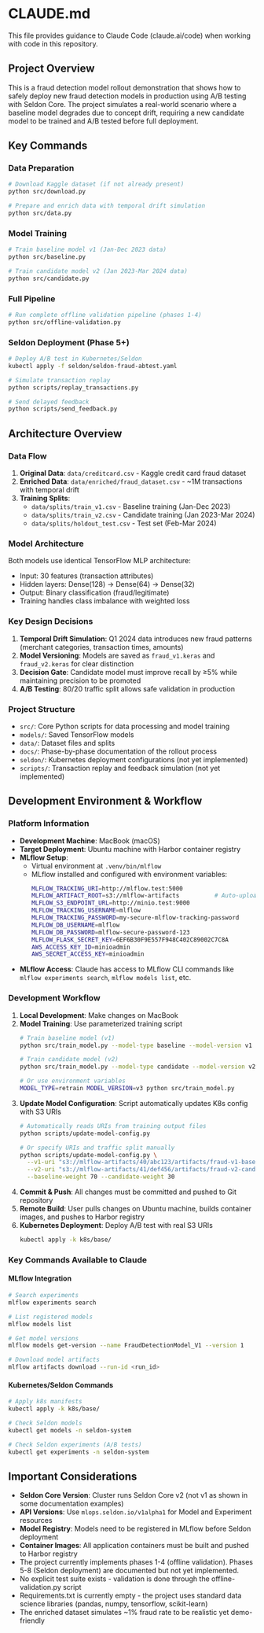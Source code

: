 # CLAUDE.md

This file provides guidance to Claude Code (claude.ai/code) when working with code in this repository.

## Project Overview

This is a fraud detection model rollout demonstration that shows how to safely deploy new fraud detection models in production using A/B testing with Seldon Core. The project simulates a real-world scenario where a baseline model degrades due to concept drift, requiring a new candidate model to be trained and A/B tested before full deployment.

## Key Commands

### Data Preparation
```bash
# Download Kaggle dataset (if not already present)
python src/download.py

# Prepare and enrich data with temporal drift simulation
python src/data.py
```

### Model Training
```bash
# Train baseline model v1 (Jan-Dec 2023 data)
python src/baseline.py

# Train candidate model v2 (Jan 2023-Mar 2024 data)
python src/candidate.py
```

### Full Pipeline
```bash
# Run complete offline validation pipeline (phases 1-4)
python src/offline-validation.py
```

### Seldon Deployment (Phase 5+)
```bash
# Deploy A/B test in Kubernetes/Seldon
kubectl apply -f seldon/seldon-fraud-abtest.yaml

# Simulate transaction replay
python scripts/replay_transactions.py

# Send delayed feedback
python scripts/send_feedback.py
```

## Architecture Overview

### Data Flow
1. **Original Data**: `data/creditcard.csv` - Kaggle credit card fraud dataset
2. **Enriched Data**: `data/enriched/fraud_dataset.csv` - ~1M transactions with temporal drift
3. **Training Splits**: 
   - `data/splits/train_v1.csv` - Baseline training (Jan-Dec 2023)
   - `data/splits/train_v2.csv` - Candidate training (Jan 2023-Mar 2024)
   - `data/splits/holdout_test.csv` - Test set (Feb-Mar 2024)

### Model Architecture
Both models use identical TensorFlow MLP architecture:
- Input: 30 features (transaction attributes)
- Hidden layers: Dense(128) → Dense(64) → Dense(32)
- Output: Binary classification (fraud/legitimate)
- Training handles class imbalance with weighted loss

### Key Design Decisions
1. **Temporal Drift Simulation**: Q1 2024 data introduces new fraud patterns (merchant categories, transaction times, amounts)
2. **Model Versioning**: Models are saved as `fraud_v1.keras` and `fraud_v2.keras` for clear distinction
3. **Decision Gate**: Candidate model must improve recall by ≥5% while maintaining precision to be promoted
4. **A/B Testing**: 80/20 traffic split allows safe validation in production

### Project Structure
- `src/`: Core Python scripts for data processing and model training
- `models/`: Saved TensorFlow models
- `data/`: Dataset files and splits
- `docs/`: Phase-by-phase documentation of the rollout process
- `seldon/`: Kubernetes deployment configurations (not yet implemented)
- `scripts/`: Transaction replay and feedback simulation (not yet implemented)

## Development Environment & Workflow

### Platform Information
- **Development Machine**: MacBook (macOS)
- **Target Deployment**: Ubuntu machine with Harbor container registry
- **MLflow Setup**: 
  - Virtual environment at `.venv/bin/mlflow`
  - MLflow installed and configured with environment variables:
    ```bash
    MLFLOW_TRACKING_URI=http://mlflow.test:5000
    MLFLOW_ARTIFACT_ROOT=s3://mlflow-artifacts          # Auto-uploads to S3/MinIO
    MLFLOW_S3_ENDPOINT_URL=http://minio.test:9000
    MLFLOW_TRACKING_USERNAME=mlflow
    MLFLOW_TRACKING_PASSWORD=my-secure-mlflow-tracking-password
    MLFLOW_DB_USERNAME=mlflow
    MLFLOW_DB_PASSWORD=mlflow-secure-password-123
    MLFLOW_FLASK_SECRET_KEY=6EF6B30F9E557F948C402C89002C7C8A
    AWS_ACCESS_KEY_ID=minioadmin
    AWS_SECRET_ACCESS_KEY=minioadmin
    ```
- **MLflow Access**: Claude has access to MLflow CLI commands like `mlflow experiments search`, `mlflow models list`, etc.

### Development Workflow
1. **Local Development**: Make changes on MacBook
2. **Model Training**: Use parameterized training script
   ```bash
   # Train baseline model (v1)
   python src/train_model.py --model-type baseline --model-version v1
   
   # Train candidate model (v2) 
   python src/train_model.py --model-type candidate --model-version v2
   
   # Or use environment variables
   MODEL_TYPE=retrain MODEL_VERSION=v3 python src/train_model.py
   ```
3. **Update Model Configuration**: Script automatically updates K8s config with S3 URIs
   ```bash
   # Automatically reads URIs from training output files
   python scripts/update-model-config.py
   
   # Or specify URIs and traffic split manually
   python scripts/update-model-config.py \
     --v1-uri "s3://mlflow-artifacts/40/abc123/artifacts/fraud-v1-baseline" \
     --v2-uri "s3://mlflow-artifacts/41/def456/artifacts/fraud-v2-candidate" \
     --baseline-weight 70 --candidate-weight 30
   ```
5. **Commit & Push**: All changes must be committed and pushed to Git repository
6. **Remote Build**: User pulls changes on Ubuntu machine, builds container images, and pushes to Harbor registry  
7. **Kubernetes Deployment**: Deploy A/B test with real S3 URIs
   ```bash
   kubectl apply -k k8s/base/
   ```

### Key Commands Available to Claude

#### MLflow Integration
```bash
# Search experiments
mlflow experiments search

# List registered models
mlflow models list

# Get model versions
mlflow models get-version --name FraudDetectionModel_V1 --version 1

# Download model artifacts
mlflow artifacts download --run-id <run_id>
```

#### Kubernetes/Seldon Commands
```bash
# Apply k8s manifests
kubectl apply -k k8s/base/

# Check Seldon models
kubectl get models -n seldon-system

# Check Seldon experiments (A/B tests)
kubectl get experiments -n seldon-system
```

## Important Considerations

- **Seldon Core Version**: Cluster runs Seldon Core v2 (not v1 as shown in some documentation examples)
- **API Versions**: Use `mlops.seldon.io/v1alpha1` for Model and Experiment resources
- **Model Registry**: Models need to be registered in MLflow before Seldon deployment
- **Container Images**: All application containers must be built and pushed to Harbor registry
- The project currently implements phases 1-4 (offline validation). Phases 5-8 (Seldon deployment) are documented but not yet implemented.
- No explicit test suite exists - validation is done through the offline-validation.py script
- Requirements.txt is currently empty - the project uses standard data science libraries (pandas, numpy, tensorflow, scikit-learn)
- The enriched dataset simulates ~1% fraud rate to be realistic yet demo-friendly